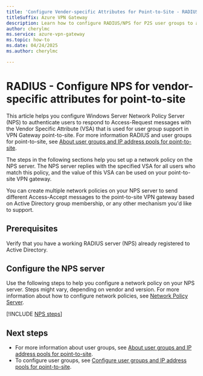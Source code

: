 ```yaml
---
title: 'Configure Vender-specific Attributes for Point-to-Site - RADIUS'
titleSuffix: Azure VPN Gateway
description: Learn how to configure RADIUS/NPS for P2S user groups to assign IP addresses from specific address pools based on identity or authentication credentials.
author: cherylmc
ms.service: azure-vpn-gateway
ms.topic: how-to
ms.date: 04/24/2025
ms.author: cherylmc

---
```

# RADIUS - Configure NPS for vendor-specific attributes for point-to-site

This article helps you configure Windows Server Network Policy Server (NPS) to authenticate users to respond to Access-Request messages with the Vendor Specific Attribute (VSA) that is used for user group support in VPN Gateway point-to-site. For more information RADIUS and user groups for point-to-site, see [About user groups and IP address pools for point-to-site](point-to-site-user-groups-about.md#radius-server-openvpn-and-ikev2).

The steps in the following sections help you set up a network policy on the NPS server. The NPS server replies with the specified VSA for all users who match this policy, and the value of this VSA can be used on your point-to-site VPN gateway.

You can create multiple network policies on your NPS server to send different Access-Accept messages to the point-to-site VPN gateway based on Active Directory group membership, or any other mechanism you'd like to support.

## Prerequisites

Verify that you have a working RADIUS server (NPS) already registered to Active Directory.

## Configure the NPS server

Use the following steps to help you configure a network policy on your NPS server. Steps might vary, depending on vendor and version. For more information about how to configure network policies, see [Network Policy Server](/windows-server/networking/technologies/nps/nps-np-configure).

[!INCLUDE [NPS steps](../../includes/vpn-gateway-vwan-user-groups-radius.md)]

## Next steps

* For more information about user groups, see [About user groups and IP address pools for point-to-site](point-to-site-user-groups-about.md).
* To configure user groups, see [Configure user groups and IP address pools for point-to-site](point-to-site-user-groups-create.md).